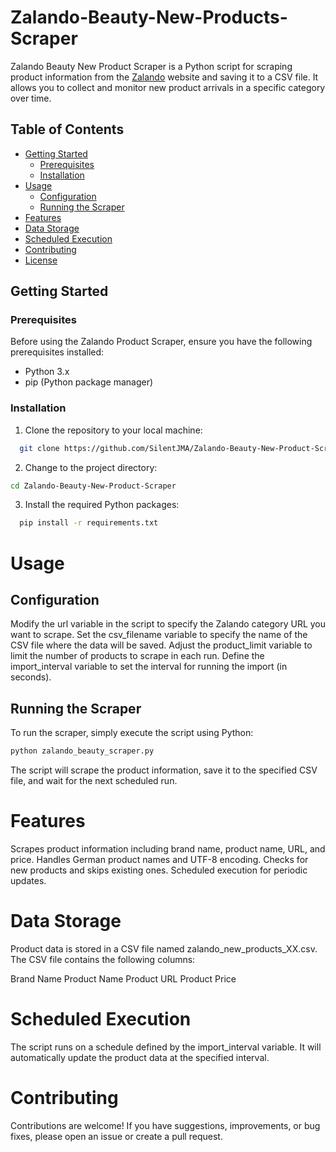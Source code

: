 # Zalando-Beauty-New-Products-Scraper

Zalando Beauty New Product Scraper is a Python script for scraping product information from the [Zalando](https://www.zalando.de/) website and saving it to a CSV file. It allows you to collect and monitor new product arrivals in a specific category over time.

## Table of Contents

- [Getting Started](#getting-started)
  - [Prerequisites](#prerequisites)
  - [Installation](#installation)
- [Usage](#usage)
  - [Configuration](#configuration)
  - [Running the Scraper](#running-the-scraper)
- [Features](#features)
- [Data Storage](#data-storage)
- [Scheduled Execution](#scheduled-execution)
- [Contributing](#contributing)
- [License](#license)

## Getting Started

### Prerequisites

Before using the Zalando Product Scraper, ensure you have the following prerequisites installed:

- Python 3.x
- pip (Python package manager)

### Installation

1. Clone the repository to your local machine:

 ```bash
   git clone https://github.com/SilentJMA/Zalando-Beauty-New-Product-Scraper.git
```
2. Change to the project directory:

```bash
cd Zalando-Beauty-New-Product-Scraper
```

3. Install the required Python packages:

 ```bash
   pip install -r requirements.txt
```

# Usage
## Configuration

Modify the url variable in the script to specify the Zalando category URL you want to scrape.
Set the csv_filename variable to specify the name of the CSV file where the data will be saved.
Adjust the product_limit variable to limit the number of products to scrape in each run.
Define the import_interval variable to set the interval for running the import (in seconds).

## Running the Scraper

To run the scraper, simply execute the script using Python:

 ```bash
python zalando_beauty_scraper.py
```

The script will scrape the product information, save it to the specified CSV file, and wait for the next scheduled run.

# Features
Scrapes product information including brand name, product name, URL, and price.
Handles German product names and UTF-8 encoding.
Checks for new products and skips existing ones.
Scheduled execution for periodic updates.

# Data Storage
Product data is stored in a CSV file named zalando_new_products_XX.csv. The CSV file contains the following columns:

Brand Name
Product Name
Product URL
Product Price

# Scheduled Execution
The script runs on a schedule defined by the import_interval variable. It will automatically update the product data at the specified interval.

# Contributing
Contributions are welcome! If you have suggestions, improvements, or bug fixes, please open an issue or create a pull request.
